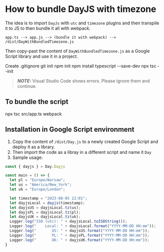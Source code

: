 # How to bundle DayJS with timezone
The idea is to import `DayJs` with `utc` and `timezone` plugins and then transpile it to JS to then bundle it all with webpack.

```
app.ts --> app.js --> (bundle it with webpack) --> /dist/DayWithBundledTimezone.js
```
Then copy-past the content of `DayWithBundledTimezone.js` as a Google Script library and use it in a project.

Create .gitignore
git init
npm init
npm install typescript --save-dev
npx tsc --init

> **_NOTE:_** Visual Studio Code shows errors. Please ignore them and continue.

## To bundle the script
npx tsc src/app.ts
webpack

## Installation in Google Script environment
1. Copy the content of `/dist/Day.js` to a newly created Google Script and deploy it as a library.
2. Then import the code as a libray in a different script and name it `Day`
3. Sample usage:
```javascript
const { dayjs } = Day.Dayjs

const main = () => {
  let pl = "Europe/Warsaw";
  let us = "America/New_York";
  let uk = "Europe/London";

  let timestamp = "2023-08-05 22:01";
  let dayjsLocal = dayjs(timestamp);
  let dayjsUS = dayjsLocal.tz(us);
  let dayjsPL = dayjsLocal.tz(pl);
  let dayjsUK = dayjsLocal.tz(uk);
  Logger.log("ISO (utc): " + dayjsLocal.toISOString());
  Logger.log("    Local: " + dayjsLocal.format("YYYY-MM-DD HH:mm"));
  Logger.log("       US: " + dayjsUS.format("YYYY-MM-DD HH:mm"));
  Logger.log("       PL: " + dayjsPL.format("YYYY-MM-DD HH:mm"));
  Logger.log("       UK: " + dayjsUK.format("YYYY-MM-DD HH:mm"));
}
```
